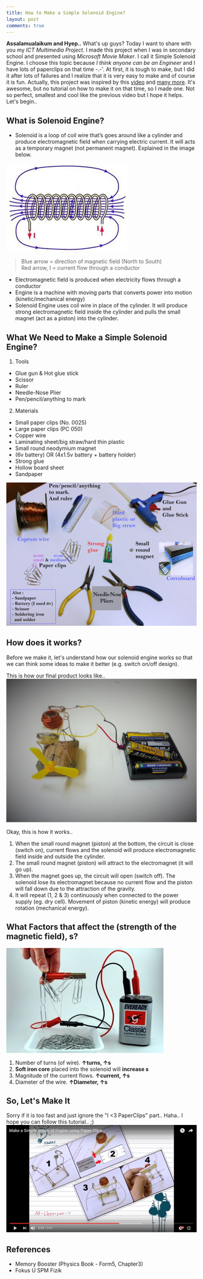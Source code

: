 ```yaml
---
title: How to Make a Simple Solenoid Engine?
layout: post
comments: true
---
```


**Assalamualaikum and Hyep..** What's up guys? Today I want to share with you my _ICT Multimedia Project_. I made this project when I was in secondary school and presented using _Microsoft Movie Maker_. I call it Simple Solenoid Engine. I choose this topic because _I think anyone can be an Engineer_ and I have lots of paperclips on that time -.-'. At first, it is tough to make, but I did it after lots of failures and I realize that it is very easy to make and of course it is fun. Actually, this project was inspired by this [video](https://www.youtube.com/watch?v=rop6JlOY1H0) and [many more](https://www.youtube.com/results?search_query=solenoid+engine). It's awesome, but no tutorial on how to make it on that time, so I made one. Not so perfect, smallest and cool like the previous video but I hope it helps. Let's begin..


## What is Solenoid Engine?
- Solenoid is a loop of coil wire that’s goes around like a cylinder and produce electromagnetic field when carrying electric current. It will acts as a temporary magnet (not permanent magnet). Explained in the image below.  

![Solenoid](/assets/img/blogposts/sse-solenoid.jpg)

> Blue arrow = direction of magnetic field (North to South)    
> Red arrow, I = current flow through a conductor

- Electromagnetic field is produced when electricity flows through a conductor
- Engine is a machine with moving parts that converts power into motion (kinetic/mechanical energy)
- Solenoid Engine uses coil wire in place of the cylinder. It will produce strong electromagnetic field inside the cylinder and pulls the small magnet (act as a piston) into the cylinder.


## What We Need to Make a Simple Solenoid Engine?
1. Tools
- Glue gun & Hot glue stick
- Scissor
- Ruler
- Needle-Nose Plier
- Pen/pencil/anything to mark
2. Materials
- Small paper clips (No. 0025)
- Large paper clips (PC 050)
- Copper wire
- Laminating sheet/big straw/hard thin plastic
- Small round neodymium magnet
- (6v battery) OR (4x1.5v battery + battery holder)
- Strong glue
- Hollow board sheet
- Sandpaper   

![Tools & Materials](/assets/img/blogposts/sse-tnm.jpg)


## How does it works?
Before we make it, let's understand how our solenoid engine works so that we can think some ideas to make it better (e.g. switch on/off design).

This is how our final product looks like..   
![Simple Solenoid Engine](/assets/img/blogposts/sse.jpg)

Okay, this is how it works..   

1. When the small round magnet (piston) at the bottom, the circuit is close (switch on), current flows and the solenoid will produce electromagnetic field inside and outside the cylinder.
2. The small round magnet (piston) will attract to the electromagnet (it will go up).
3. When the magnet goes up, the circuit will open (switch off). The solenoid lose its electromagnet because no current flow and the piston will fall down due to the attraction of the gravity.
4. It will repeat (1, 2 & 3) continuously when connected to the power supply (eg. dry cell). Movement of piston (kinetic energy) will produce rotation (mechanical energy).


## What Factors that affect the (strength of the magnetic field), s?
![Factors](/assets/img/blogposts/sse-factors.jpg)

1. Number of turns (of wire). **↑turns, ↑s**
2. **Soft iron core** placed into the solenoid will **increase s**
3. Magnitude of the current flows. **↑current, ↑s**
4. Diameter of the wire. **↑Diameter, ↑s**


## So, Let's Make It
Sorry if it is too fast and just ignore the "I <3 PaperClips" part.. Haha.. I hope you can follow this tutorial.. ;)   
[![Factors](/assets/img/blogposts/sse-video.jpg)](https://www.youtube.com/watch?v=H91jieCFUww)


## References
- Memory Booster (Physics Book - Form5, Chapter3)
- Fokus U SPM Fizik
